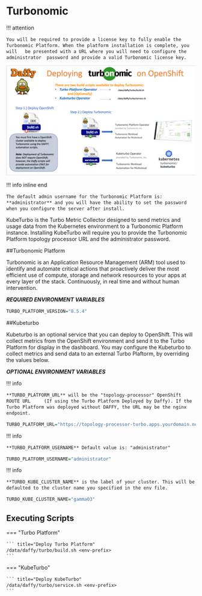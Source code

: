 <script>
  document.title = "Supporting Software - Turbo";
</script>
# Turbonomic

!!! attention

	You will be required to provide a license key to fully enable the 	Turbonomic Platform. When the platform installation is complete, you will 	be presented with a URL where you will need to configure the administrator 	password and provide a valid Turbonomic license key.

![DeployingTurbonomicsOnOpenShift.png](../images/SupportingSoftware/Turbonomics/DeployingTurbonomicsOnOpenShift.png)

!!! info inline end

	The default admin username for the Turbonomic Platform is:  
	**administrator** and you will have the ability to set the password when you configure the server after install.

KubeTurbo is the Turbo Metric Collector designed to send metrics and usage data from the Kubernetes environment to a Turbonomic Platform instance. Installing KubeTurbo will require you to provide the Turbonomic Platform topology processor URL and the administrator password.

##Turbonomic Platform

Turbonomic is an Application Resource Management (ARM) tool used to identify and automate critical actions that proactively deliver the most efficient use of compute, storage and network resources to your apps at every layer of the stack. Continuously, in real time and without human intervention.

**_REQUIRED ENVIRONMENT VARIABLES_**

```R
TURBO_PLATFORM_VERSION="8.5.4"
```

##Kubeturbo

Kubeturbo is an optional service that you can deploy to OpenShift. This will collect metrics from the OpenShift environment and send it to the Turbo Platform for display in the dashboard. You may configure the Kubeturbo to collect metrics and send data to an external Turbo Plaftorm, by overriding the values below.

**_OPTIONAL ENVIRONMENT VARIABLES_**

!!! info

	**TURBO_PLATFORM_URL** will be the "topology-processor" OpenShift ROUTE URL 	(If using the Turbo Platform Deployed by Daffy). If the Turbo Platform was deployed without DAFFY, the URL may be the nginx endpoint.

```R
TURBO_PLATFORM_URL="https://topology-processor-turbo.apps.yourdomain.net"
```

!!! info

	**TURBO_PLATFORM_USERNAME** Default value is: "administrator"

```R
TURBO_PLATFORM_USERNAME="administrator"
```

!!! info

	**TURBO_KUBE_CLUSTER_NAME** is the label of your cluster. This will be defaulted to the cluster name you specified in the env file.

```R
TURBO_KUBE_CLUSTER_NAME="gamma03"
```


## Executing Scripts

=== "Turbo Platform"

	``` title="Deploy Turbo Platform"
	/data/daffy/turbo/build.sh <env-prefix>
	```

=== "KubeTurbo"

	``` title="Deploy KubeTurbo"
	/data/daffy/turbo/service.sh <env-prefix>
	```
